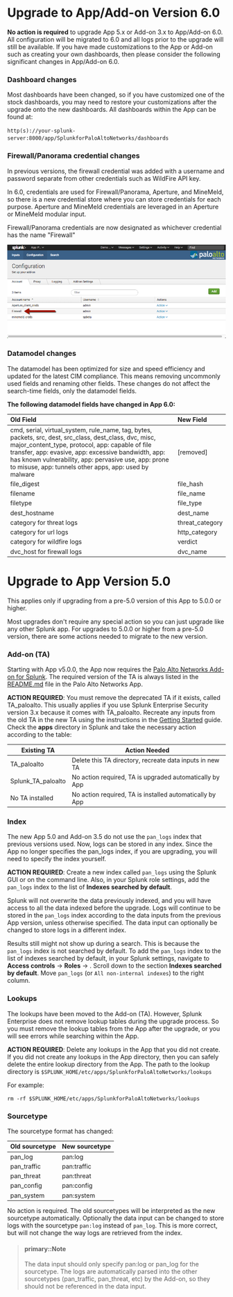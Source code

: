 # Upgrade to App/Add-on Version 6.0

**No action is required** to upgrade App 5.x or Add-on 3.x to App/Add-on 6.0. All configuration will be migrated to 6.0 and all logs prior to the upgrade will still be available. If you have made customizations to the App or Add-on such as creating your own dashboards, then please consider the following significant changes in App/Add-on 6.0.

### Dashboard changes

Most dashboards have been changed, so if you have customized one of the stock dashboards, you may need to restore your customizations after the upgrade onto the new dashboards. All dashboards within the App can be found at:

`http(s)://your-splunk-server:8000/app/SplunkforPaloAltoNetworks/dashboards`

### Firewall/Panorama credential changes

In previous versions, the firewall credential was added with a username and password separate from other credentials such as WildFire API key.

In 6.0, credentials are used for Firewall/Panorama, Aperture, and MineMeld, so there is a new credential store where you can store credentials for each purpose. Aperture and MineMeld credentials are leveraged in an Aperture or MineMeld modular input.

Firewall/Panorama credentials are now designated as whichever credential has the name "Firewall"

![The credentials name "Firewall" will be used for connection to Firewalls or Panorama](/assets/firewall-credentials.png)

### Datamodel changes

The datamodel has been optimized for size and speed efficiency and updated for the latest CIM compliance. This means removing uncommonly used fields and renaming other fields. These changes do not affect the search-time fields, only the datamodel fields.

__The following datamodel fields have changed in App 6.0:__

| Old Field | New Field |
| :--- | :--- |
| cmd, serial, virtual_system, rule_name, tag, bytes, packets, src, dest, src_class, dest_class, dvc, misc, major_content_type, protocol, app: capable of file transfer, app: evasive, app: excessive bandwidth, app: has known vulnerability, app: pervasive use, app: prone to misuse, app: tunnels other apps, app: used by malware | [removed] |
| file_digest | file_hash |
| filename | file_name |
| filetype | file_type |
| dest_hostname | dest_name |
| category for threat logs | threat_category |
| category for url logs | http_category |
| category for wildfire logs | verdict |
| dvc_host for firewall logs | dvc_name |

# Upgrade to App Version 5.0

This applies only if upgrading from a pre-5.0 version of this App to 5.0.0 or higher.

Most upgrades don't require any special action so you can just upgrade like any other Splunk app. For upgrades to 5.0.0 or higher from a pre-5.0 version, there are some actions needed to migrate to the new version.

### Add-on (TA)

Starting with App v5.0.0, the App now requires the [Palo Alto Networks Add-on for Splunk](https://splunkbase.splunk.com/app/2757). The required version of the TA is always listed in the [README.md](https://github.com/PaloAltoNetworks-BD/SplunkforPaloAltoNetworks/blob/master/README.md) file in the Palo Alto Networks App.

**ACTION REQUIRED**: You must remove the deprecated TA if it exists, called TA\_paloalto. This usually applies if you use Splunk Enterprise Security version 3.x because it comes with TA\_paloalto. Recreate any inputs from the old TA in the new TA using the instructions in the [Getting Started](/firewalls-panorama-and-traps.md) guide. Check the **apps** directory in Splunk and take the necessary action according to the table:

| Existing TA | Action Needed |
| --- | --- |
| TA_paloalto | Delete this TA directory, recreate data inputs in new TA |
| Splunk_TA_paloalto | No action required, TA is upgraded automatically by App |
| No TA installed | No action required, TA is installed automatically by App |

### Index

The new App 5.0 and Add-on 3.5 do not use the `pan_logs` index that previous versions used. Now, logs can be stored in any index. Since the App no longer specifies the pan\_logs index, if you are upgrading, you will need to specify the index yourself.

**ACTION REQUIRED**: Create a new index called `pan_logs` using the Splunk GUI or on the command line. Also, in your Splunk role settings, add the `pan_logs` index to the list of **Indexes searched by default**.

Splunk will not overwrite the data previously indexed, and you will have access to all the data indexed before the upgrade. Logs will continue to be stored in the `pan_logs` index according to the data inputs from the previous App version, unless otherwise specified. The data input can optionally be changed to store logs in a different index.

Results still might not show up during a search. This is because the `pan_logs` index is not searched by default. To add the `pan_logs` index to the list of indexes searched by default, in your Splunk settings, navigate to **Access controls** -> **Roles** -> **<your role>**. Scroll down to the section **Indexes searched by default**. Move `pan_logs` (or `All non-internal indexes`) to the right column.

### Lookups

The lookups have been moved to the Add-on (TA). However, Splunk Enterprise does not remove lookup tables during the upgrade process. So you must remove the lookup tables from the App after the upgrade, or you will see errors while searching within the App.

**ACTION REQUIRED**: Delete any lookups in the App that you did not create. If you did not create any lookups in the App directory, then you can safely delete the entire lookup directory from the App. The path to the lookup directory is `$SPLUNK_HOME/etc/apps/SplunkforPaloAltoNetworks/lookups`

For example:

    rm -rf $SPLUNK_HOME/etc/apps/SplunkforPaloAltoNetworks/lookups

### Sourcetype

The sourcetype format has changed:

| Old sourcetype | New sourcetype |
| --- | --- |
| pan_log | pan:log |
| pan_traffic | pan:traffic |
| pan_threat | pan:threat |
| pan_config | pan:config |
| pan_system | pan:system |

No action is required. The old sourcetypes will be interpreted as the new sourcetype automatically. Optionally the data input can be changed to store logs with the sourcetype `pan:log` instead of `pan_log`. This is more correct, but will not change the way logs are retrieved from the index.

> #### primary::Note
>
> The data input should only specify pan:log or pan_log for the sourcetype. The logs are automatically parsed into the other sourcetypes (pan_traffic, pan_threat, etc) by the Add-on, so they should not be referenced in the data input.



